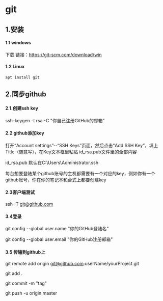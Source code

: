 # git

## 1.安装

#### 1.1 windows

下载 链接：https://git-scm.com/download/win

#### 1.2 Linux

```
apt install git
```

## 2.同步github

#### 2.1.创建ssh key

ssh-keygen -t rsa -C "你自己注册GitHub的邮箱" 

#### 2.2 github添加key

打开“Account settings”--“SSH Keys”页面，然后点击“Add SSH Key”，填上Title（随意写），在Key文本框里粘贴 id_rsa.pub文件里的全部内容

 id_rsa.pub 默认在C:\Users\Administrator\.ssh

每台想要登陆某个github账号的主机都需要有一个对应的key，例如你有一个github账号，你在你的笔记本和台式上都要创建key

#### 2.3客户端测试

ssh -T git@github.com

#### 3.4登录

git config --global user.name "你的GitHub登陆名"

git config --global user.email "你的GitHub注册邮箱"

#### 3.5 传输到github上

git remote add origin git@github.com:userName/yourProject.git

git add .

git commit -m "tag"

git push -u origin master

